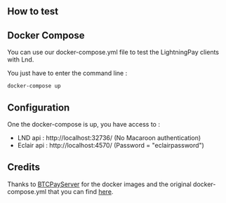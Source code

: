 ## How to test

## Docker Compose

You can use our docker-compose.yml file to test the LightningPay clients with Lnd.

You just have to enter the command line : 

```
docker-compose up
```

## Configuration

One the docker-compose is up, you have access to : 

- LND api : http://localhost:32736/ (No Macaroon authentication)
- Eclair api :  http://localhost:4570/ (Password = "eclairpassword")

## Credits

Thanks to [BTCPayServer](https://github.com/btcpayserver) for the docker images and the original docker-compose.yml that you can find [here](https://github.com/btcpayserver/BTCPayServer.Lightning/blob/master/tests/docker-compose.yml).
